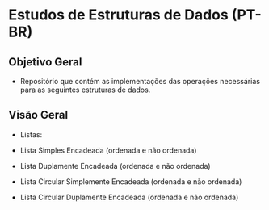 # Estudos de Estruturas de Dados (PT-BR)

## Objetivo Geral

- Repositório que contém as implementações das operações necessárias para as seguintes estruturas de dados.

## Visão Geral

- Listas:

- Lista Simples Encadeada (ordenada e não ordenada)

- Lista Duplamente Encadeada (ordenada e não ordenada)

- Lista Circular Simplemente Encadeada (ordenada e não ordenada)

- Lista Circular Duplamente Encadeada (ordenada e não ordenada)
